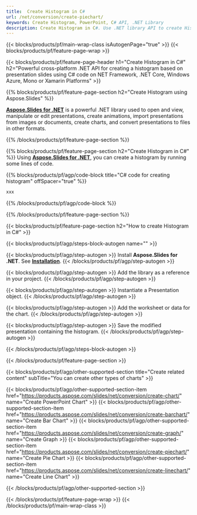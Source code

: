 ```yaml
---
title:  Create Histogram in C#
url: /net/conversion/create-piechart/
keywords: Create Histogram, PowerPoint, C# API, .NET Library
description: Create Histogram in C#. Use .NET library API to create Histogram
---
```


{{< blocks/products/pf/main-wrap-class isAutogenPage="true" >}}
{{< blocks/products/pf/feature-page-wrap >}}

{{< blocks/products/pf/feature-page-header h1="Create Histogram in C#" h2="Powerful cross-platform .NET API for creating a histogram based on presentation slides using C# code on NET Framework, .NET Core, Windows Azure, Mono or Xamarin Platforms" >}}

{{% blocks/products/pf/feature-page-section h2="Create Histogram using Aspose.Slides" %}}

[**Aspose.Slides for .NET**](https://products.aspose.com/slides/net/) is a powerful .NET library used to open and view, manipulate or edit presentations, create animations, import presentations from images or documents, create charts, and convert presentations to files in other formats.

{{% /blocks/products/pf/feature-page-section %}}




{{% blocks/products/pf/feature-page-section  h2="Create Histogram in C#" %}}
Using [**Aspose.Slides for .NET**](https://products.aspose.com/slides/net/), you can create a histogram by running some lines of code.

{{% blocks/products/pf/agp/code-block title="C# code for creating histogram" offSpacer="true" %}}
```cs
xxx
```
{{% /blocks/products/pf/agp/code-block %}}

{{% /blocks/products/pf/feature-page-section %}}




{{< blocks/products/pf/feature-page-section  h2="How to create Histogram in C#" >}}


{{< blocks/products/pf/agp/steps-block-autogen name="" >}}


{{< blocks/products/pf/agp/step-autogen >}}
Install **Aspose.Slides for .NET**. See [**Installation**](https://docs.aspose.com/slides/net/installation/).
{{< /blocks/products/pf/agp/step-autogen >}}

{{< blocks/products/pf/agp/step-autogen >}}
Add the library as a reference in your project.
{{< /blocks/products/pf/agp/step-autogen >}}

{{< blocks/products/pf/agp/step-autogen >}}
Instantiate a Presentation object.
{{< /blocks/products/pf/agp/step-autogen >}}

{{< blocks/products/pf/agp/step-autogen >}}
Add the worksheet or data for the chart.
{{< /blocks/products/pf/agp/step-autogen >}}

{{< blocks/products/pf/agp/step-autogen >}}
Save the modified presentation containing the histogram. 
{{< /blocks/products/pf/agp/step-autogen >}}




{{< /blocks/products/pf/agp/steps-block-autogen >}}


{{< /blocks/products/pf/feature-page-section >}}





{{< blocks/products/pf/agp/other-supported-section title="Create related content" subTitle="You can create other types of charts" >}}


{{< blocks/products/pf/agp/other-supported-section-item href="https://products.aspose.com/slides/net/conversion/create-chart/" name="Create PowerPoint Chart" >}}
{{< blocks/products/pf/agp/other-supported-section-item href="https://products.aspose.com/slides/net/conversion/create-barchart/" name="Create Bar Chart" >}}
{{< blocks/products/pf/agp/other-supported-section-item href="https://products.aspose.com/slides/net/conversion/create-graph/" name="Create Graph >}}
{{< blocks/products/pf/agp/other-supported-section-item href="https://products.aspose.com/slides/net/conversion/create-piechart/" name="Create Pie Chart >}}
{{< blocks/products/pf/agp/other-supported-section-item href="https://products.aspose.com/slides/net/conversion/create-linechart/" name="Create Line Chart" >}}





{{< /blocks/products/pf/agp/other-supported-section >}}

{{< /blocks/products/pf/feature-page-wrap >}}
{{< /blocks/products/pf/main-wrap-class >}}